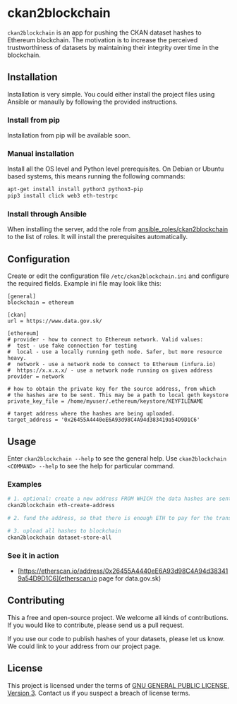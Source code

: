 # ckan2blockchain
`ckan2blockchain` is an app for pushing the CKAN dataset hashes to Ethereum blockchain. The motivation is to increase the perceived trustworthiness of datasets by maintaining their integrity over time in the blockchain.

## Installation
Installation is very simple. You could either install the project files using Ansible or manaully by following the provided instructions.

### Install from pip
Installation from pip will be available soon.

### Manual installation
Install all the OS level and Python level prerequisites. On Debian or Ubuntu based systems, this means running the following commands:
```sh
apt-get install install python3 python3-pip
pip3 install click web3 eth-testrpc
```

### Install through Ansible
When installing the server, add the role from [ansible_roles/ckan2blockchain](ansible_roles/ckan2blockchain) to the list of roles. It will install the prerequisites automatically.

## Configuration

Create or edit the configuration file `/etc/ckan2blockchain.ini` and configure the required fields. Example ini file may look like this:

	[general]
	blockchain = ethereum

	[ckan]
	url = https://www.data.gov.sk/

	[ethereum]
	# provider - how to connect to Ethereum network. Valid values:
	#  test - use fake connection for testing
	#  local - use a locally running geth node. Safer, but more resource heavy.
	#  network - use a network node to connect to Ethereum (infura.io)
	#  https://x.x.x.x/ - use a network node running on given address
	provider = network

	# how to obtain the private key for the source address, from which
	# the hashes are to be sent. This may be a path to local geth keystore
	private_key_file = /home/myuser/.ethereum/keystore/KEYFILENAME

	# target address where the hashes are being uploaded.
	target_address = '0x26455A4440eE6A93d98C4A94d383419a54D9D1C6'

## Usage

Enter `ckan2blockchain --help` to see the general help. Use `ckan2blockchain <COMMAND> --help` to see the help for particular command.

### Examples

```sh
# 1. optional: create a new address FROM WHICH the data hashes are sent (if you don't have any already)
ckan2blockchain eth-create-address

# 2. fund the address, so that there is enough ETH to pay for the transactions

# 3. upload all hashes to blockchain
ckan2blockchain dataset-store-all
```

### See it in action

 - [https://etherscan.io/address/0x26455A4440eE6A93d98C4A94d383419a54D9D1C6](etherscan.io page for data.gov.sk)

## Contributing
This a free and open-source project. We welcome all kinds of contributions. If you would like to contribute, please send us a pull request.

If you use our code to publish hashes of your datasets, please let us know. We could link to your address from our project page.

## License
This project is licensed under the terms of [GNU GENERAL PUBLIC LICENSE, Version 3](LICENSE). Contact us if you suspect a breach of license terms.
